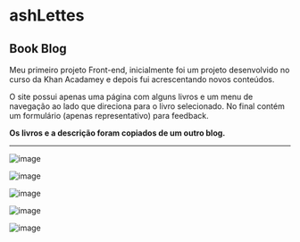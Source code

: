# ashLettes

## Book Blog

Meu primeiro projeto Front-end, inicialmente foi um projeto desenvolvido no curso da Khan Acadamey e depois fui acrescentando novos conteúdos.

O site possui apenas uma página com alguns livros e um menu de navegação ao lado que direciona para o livro selecionado. No final contém um formulário (apenas representativo) para feedback.

**Os livros e a descrição foram copiados de um outro blog.**

---

![image](https://user-images.githubusercontent.com/73973922/167709175-84dc23bc-4ae0-4b48-8633-6778f69a285f.png)

![image](https://user-images.githubusercontent.com/73973922/167709280-d8cc8e96-b803-4293-9bdb-6deaf81cee1c.png)

![image](https://user-images.githubusercontent.com/73973922/167709195-c1f250aa-d09f-4a61-9594-c7656cb26c0a.png)

![image](https://user-images.githubusercontent.com/73973922/167709206-30c370ee-86ee-4cb5-b238-eb4f9962e732.png)

![image](https://user-images.githubusercontent.com/73973922/167709222-6491fec1-70a2-4ad7-b87a-4aa7926e4d39.png)